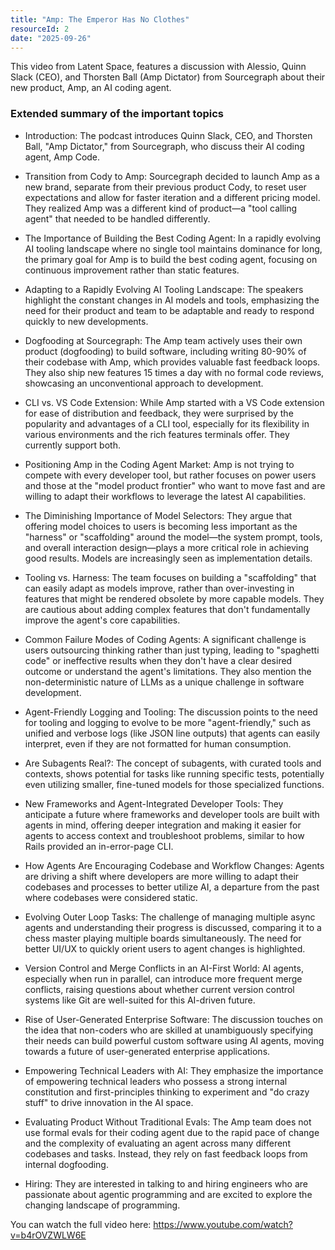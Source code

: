 ```yaml
---
title: "Amp: The Emperor Has No Clothes"
resourceId: 2
date: "2025-09-26"
---
```


This video from Latent Space, features a discussion with Alessio, Quinn Slack (CEO), and Thorsten Ball (Amp Dictator) from Sourcegraph about their new product, Amp, an AI coding agent.

### Extended summary of the important topics

- Introduction: The podcast introduces Quinn Slack, CEO, and Thorsten Ball, "Amp Dictator," from Sourcegraph, who discuss their AI coding agent, Amp Code.

- Transition from Cody to Amp: Sourcegraph decided to launch Amp as a new brand, separate from their previous product Cody, to reset user expectations and allow for faster iteration and a different pricing model. They realized Amp was a different kind of product—a "tool calling agent" that needed to be handled differently.

- The Importance of Building the Best Coding Agent: In a rapidly evolving AI tooling landscape where no single tool maintains dominance for long, the primary goal for Amp is to build the best coding agent, focusing on continuous improvement rather than static features.

- Adapting to a Rapidly Evolving AI Tooling Landscape: The speakers highlight the constant changes in AI models and tools, emphasizing the need for their product and team to be adaptable and ready to respond quickly to new developments.

- Dogfooding at Sourcegraph: The Amp team actively uses their own product (dogfooding) to build software, including writing 80-90% of their codebase with Amp, which provides valuable fast feedback loops. They also ship new features 15 times a day with no formal code reviews, showcasing an unconventional approach to development.

- CLI vs. VS Code Extension: While Amp started with a VS Code extension for ease of distribution and feedback, they were surprised by the popularity and advantages of a CLI tool, especially for its flexibility in various environments and the rich features terminals offer. They currently support both.

- Positioning Amp in the Coding Agent Market: Amp is not trying to compete with every developer tool, but rather focuses on power users and those at the "model product frontier" who want to move fast and are willing to adapt their workflows to leverage the latest AI capabilities.

- The Diminishing Importance of Model Selectors: They argue that offering model choices to users is becoming less important as the "harness" or "scaffolding" around the model—the system prompt, tools, and overall interaction design—plays a more critical role in achieving good results. Models are increasingly seen as implementation details.

- Tooling vs. Harness: The team focuses on building a "scaffolding" that can easily adapt as models improve, rather than over-investing in features that might be rendered obsolete by more capable models. They are cautious about adding complex features that don't fundamentally improve the agent's core capabilities.

- Common Failure Modes of Coding Agents: A significant challenge is users outsourcing thinking rather than just typing, leading to "spaghetti code" or ineffective results when they don't have a clear desired outcome or understand the agent's limitations. They also mention the non-deterministic nature of LLMs as a unique challenge in software development.

- Agent-Friendly Logging and Tooling: The discussion points to the need for tooling and logging to evolve to be more "agent-friendly," such as unified and verbose logs (like JSON line outputs) that agents can easily interpret, even if they are not formatted for human consumption.

- Are Subagents Real?: The concept of subagents, with curated tools and contexts, shows potential for tasks like running specific tests, potentially even utilizing smaller, fine-tuned models for those specialized functions.

- New Frameworks and Agent-Integrated Developer Tools: They anticipate a future where frameworks and developer tools are built with agents in mind, offering deeper integration and making it easier for agents to access context and troubleshoot problems, similar to how Rails provided an in-error-page CLI.

- How Agents Are Encouraging Codebase and Workflow Changes: Agents are driving a shift where developers are more willing to adapt their codebases and processes to better utilize AI, a departure from the past where codebases were considered static.

- Evolving Outer Loop Tasks: The challenge of managing multiple async agents and understanding their progress is discussed, comparing it to a chess master playing multiple boards simultaneously. The need for better UI/UX to quickly orient users to agent changes is highlighted.

- Version Control and Merge Conflicts in an AI-First World: AI agents, especially when run in parallel, can introduce more frequent merge conflicts, raising questions about whether current version control systems like Git are well-suited for this AI-driven future.

- Rise of User-Generated Enterprise Software: The discussion touches on the idea that non-coders who are skilled at unambiguously specifying their needs can build powerful custom software using AI agents, moving towards a future of user-generated enterprise applications.

- Empowering Technical Leaders with AI: They emphasize the importance of empowering technical leaders who possess a strong internal constitution and first-principles thinking to experiment and "do crazy stuff" to drive innovation in the AI space.

- Evaluating Product Without Traditional Evals: The Amp team does not use formal evals for their coding agent due to the rapid pace of change and the complexity of evaluating an agent across many different codebases and tasks. Instead, they rely on fast feedback loops from internal dogfooding.

- Hiring: They are interested in talking to and hiring engineers who are passionate about agentic programming and are excited to explore the changing landscape of programming.

You can watch the full video here: <https://www.youtube.com/watch?v=b4rOVZWLW6E>
